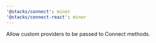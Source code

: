 ```yaml
---
'@stacks/connect': minor
'@stacks/connect-react': minor
---
```


Allow custom providers to be passed to Connect methods.
